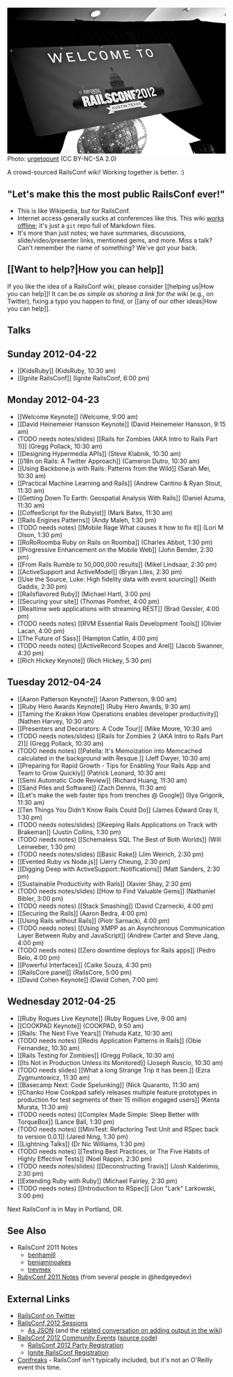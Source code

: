 ![RailsConf 2012 Banner (CC BY-NC-SA 2.0)](urgetopunt_welcome.jpg)
Photo: [urgetopunt](http://www.flickr.com/photos/urgetopunt/7132805385/in/set-72157629578123510/) (CC BY-NC-SA 2.0)

A crowd-sourced RailsConf wiki!  Working together is better.  :)

## "Let's make this the most public RailsConf ever!"

* This is like Wikipedia, but for RailsConf.
* Internet access generally sucks at conferences like this.  This wiki [works offline](https://github.com/newhavenrb/railsconf2012/wiki/_access); it's just a `git` repo full of Markdown files.
* It's more than just notes; we have summaries, discussions, slide/video/presenter links, mentioned gems, and more.  Miss a talk?  Can't remember the name of something?  We've got your back.

## [[Want to help?|How you can help]]

If you like the idea of a RailsConf wiki, please consider [[helping us|How you can help]]!  It can be *as simple as sharing a link for the wiki* (e.g., on Twitter), fixing a typo you happen to find, or [[any of our other ideas|How you can help]].

## Talks

## Sunday 2012-04-22

* [[KidsRuby]] (KidsRuby, 10:30 am)
* [[Ignite RailsConf]] (Ignite RailsConf, 6:00 pm)

## Monday 2012-04-23

* [[Welcome Keynote]] (Welcome, 9:00 am)
* [[David Heinemeier Hansson Keynote]] (David Heinemeier Hansson, 9:15 am)
* (TODO needs notes/slides) [[Rails for Zombies (AKA Intro to Rails Part 1)]] (Gregg Pollack, 10:30 am)
* [[Designing Hypermedia APIs]] (Steve Klabnik, 10:30 am)
* [[i18n on Rails: A Twitter Approach]] (Cameron Dutro, 10:30 am)
* [[Using Backbone.js with Rails: Patterns from the Wild]] (Sarah Mei, 10:30 am)
* [[Practical Machine Learning and Rails]] (Andrew Cantino & Ryan Stout, 11:30 am)
* [[Getting Down To Earth: Geospatial Analysis With Rails]] (Daniel Azuma, 11:30 am)
* [[CoffeeScript for the Rubyist]] (Mark Bates, 11:30 am)
* [[Rails Engines Patterns]] (Andy Maleh, 1:30 pm)
* (TODO needs notes) [[Mobile Rage What causes it how to fix it]] (Lori M Olson, 1:30 pm)
* [[RoRoRoomba Ruby on Rails on Roomba]] (Charles Abbot, 1:30 pm)
* [[Progressive Enhancement on the Mobile Web]] (John Bender, 2:30 pm)
* [[From Rails Rumble to 50,000,000 results]] (Mikel Lindsaar, 2:30 pm)
* [[ActiveSupport and ActiveModel]] (Bryan Liles, 2:30 pm)
* [[Use the Source, Luke: High fidelity data with event sourcing]] (Keith Gaddis, 2:30 pm)
* [[Railsflavored Ruby]] (Michael Hartl, 3:00 pm)
* [[Securing your site]] (Thomas Pomfret, 4:00 pm)
* [[Realtime web applications with streaming REST]] (Brad Gessler, 4:00 pm)
* (TODO needs notes) [[RVM Essential Rails Development Tools]] (Olivier Lacan, 4:00 pm)
* [[The Future of Sass]] (Hampton Catlin, 4:00 pm)
* (TODO needs notes) [[ActiveRecord Scopes and Arel]] (Jacob Swanner, 4:30 pm)
* [[Rich Hickey Keynote]] (Rich Hickey, 5:30 pm)

## Tuesday 2012-04-24

* [[Aaron Patterson Keynote]] (Aaron Patterson, 9:00 am)
* [[Ruby Hero Awards Keynote]] (Ruby Hero Awards, 9:30 am)
* [[Taming the Kraken How Operations enables developer productivity]] (Nathen Harvey, 10:30 am)
* [[Presenters and Decorators: A Code Tour]] (Mike Moore, 10:30 am)
* (TODO needs notes/slides) [[Rails for Zombies 2 (AKA Intro to Rails Part 2)]] (Gregg Pollack, 10:30 am)
* (TODO needs notes) [[Patella: It's Memoization into Memcached calculated in the background with Resque.]] (Jeff Dwyer, 10:30 am)
* [[Preparing for Rapid Growth - Tips for Enabling Your Rails App and Team to Grow Quickly]] (Patrick Leonard, 10:30 am)
* [[Semi Automatic Code Review]] (Richard Huang, 11:30 am)
* [[Sand Piles and Software]] (Zach Dennis, 11:30 am)
* [[Let's make the web faster tips from trenches @ Google]] (Ilya Grigorik, 11:30 am)
* [[Ten Things You Didn't Know Rails Could Do]] (James Edward Gray II, 1:30 pm)
* (TODO needs notes/slides) [[Keeping Rails Applications on Track with Brakeman]] (Justin Collins, 1:30 pm)
* (TODO needs notes) [[Schemaless SQL The Best of Both Worlds]] (Will Leinweber, 1:30 pm)
* (TODO needs notes/slides) [[Basic Rake]] (Jim Weirich, 2:30 pm)
* [[Evented Ruby vs Node.js]] (Jerry Cheung, 2:30 pm)
* [[Digging Deep with ActiveSupport::Notifications]] (Matt Sanders, 2:30 pm)
* [[Sustainable Productivity with Rails]] (Xavier Shay, 2:30 pm)
* (TODO needs notes/slides) [[How to Find Valuable Gems]] (Nathaniel Bibler, 3:00 pm)
* (TODO needs notes) [[Stack Smashing]] (David Czarnecki, 4:00 pm)
* [[Securing the Rails]] (Aaron Bedra, 4:00 pm)
* [[Using Rails without Rails]] (Piotr Sarnacki, 4:00 pm)
* (TODO needs notes) [[Using XMPP as an Asynchronous Communication Layer Between Ruby and JavaScript]]  (Andrew Carter and Steve Jang, 4:00 pm)
* (TODO needs notes) [[Zero downtime deploys for Rails apps]] (Pedro Belo, 4:00 pm)
* [[Powerful Interfaces]] (Caike Souza, 4:30 pm)
* [[RailsCore panel]] (RailsCore, 5:00 pm)
* [[David Cohen Keynote]] (David Cohen, 7:00 pm)

## Wednesday 2012-04-25

* [[Ruby Rogues Live Keynote]] (Ruby Rogues Live, 9:00 am)
* [[COOKPAD Keynote]] (COOKPAD, 9:50 am)
* [[Rails: The Next Five Years]] (Yehuda Katz, 10:30 am)
* (TODO needs notes) [[Redis Application Patterns in Rails]] (Obie Fernandez, 10:30 am)
* [[Rails Testing for Zombies]] (Gregg Pollack, 10:30 am)
* [[Its Not in Production Unless its Monitored]] (Joseph Ruscio, 10:30 am)
* (TODO needs slides) [[What a long Strange Trip it has been.]] (Ezra Zygmuntowicz, 11:30 am)
* [[Basecamp Next: Code Spelunking]] (Nick Quaranto, 11:30 am)
* [[Chanko How Cookpad safely releases multiple feature prototypes in production for test segments of their 15 million engaged users]] (Kenta Murata, 11:30 am)
* (TODO needs notes) [[Complex Made Simple: Sleep Better with TorqueBox]] (Lance Ball, 1:30 pm)
* (TODO needs notes) [[MiniTest: Refactoring Test Unit and RSpec back to version 0.0.1]] (Jared Ning, 1:30 pm)
* [[Lightning Talks]] (Dr Nic Williams, 1:30 pm)
* (TODO needs notes) [[Testing Best Practices, or The Five Habits of Highly Effective Tests]] (Noel Rappin, 2:30 pm)
* (TODO needs notes/slides) [[Deconstructing Travis]] (Josh Kalderimis, 2:30 pm)
* [[Extending Ruby with Ruby]] (Michael Fairley, 2:30 pm)
* (TODO needs notes) [[Introduction to RSpec]] (Jon "Lark" Larkowski, 3:00 pm)

Next RailsConf is in May in Portland, OR.

## See Also

* RailsConf 2011 Notes
    * [benhamill](https://github.com/benhamill/railsconf_2011)
    * [benjaminoakes](https://github.com/benjaminoakes/railsconf2011/wiki)
    * [trevmex](http://trevmex.com/post/5656565549/railsconf-notes-from-trevor-lalish-menagh-trevmex?ff286a60)
* [RubyConf 2011 Notes](https://github.com/benjaminoakes/rubyconf2011/wiki) (from several people in @hedgeyedev)

## External Links

* [RailsConf on Twitter](http://twitter.com/railsconf)
* [RailsConf 2012 Sessions](http://railsconf2012.com/sessions)
    * [As JSON](http://railsconf2012.com/sessions.json) (and the [related conversation on adding output in the wiki](https://groups.google.com/forum/?fromgroups#!topic/newhavenrb/6LK72ZYLNoc))
* [RailsConf 2012 Community Events](http://railsconf.austinonrails.org/) ([source code](https://github.com/austinonrails/railsconf))
    * [RailsConf 2012 Party Registration](http://railsconf2012party.eventbrite.com/)
    * [Ignite RailsConf Registration](http://ignite-railsconf2012.eventbrite.com/)
* [Confreaks](http://www.confreaks.com/events/railsconf2012) - RailsConf isn't typically included, but it's not an O'Reilly event this time.
